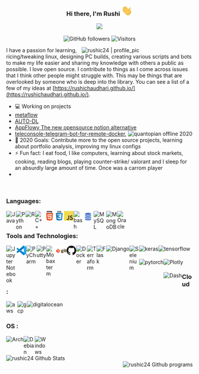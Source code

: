 
<div align="center">

### Hi there, I'm Rushi <img src="https://raw.githubusercontent.com/ABSphreak/ABSphreak/master/gifs/Hi.gif" width="30px">
</div>

<div align="center">
<img src="https://user-images.githubusercontent.com/53929994/97773333-21382680-1b25-11eb-8de9-eba964792cd8.gif" >
  
![GitHub followers](https://img.shields.io/github/followers/rushic24?color=velvet&style=flat-square)
![Visitors](https://visitor-badge.laobi.icu/badge?page_id=rushic24.vistorsBadge)
  
 </div>


<img align="right" alt="rushic24 | profile_pic" width="300px" src="https://user-images.githubusercontent.com/53929994/97773105-75daa200-1b23-11eb-8e27-2ee45ae52558.PNG" /> I have a passion for learning, ricing/tweaking linux, designing PC builds, creating various scripts and bots to make my life easier and sharing my knowledge with others a public as possible. I love open source. I contribute to things as I come across issues that I think other people might struggle with. This may be things that are overlooked by someone who is deep into the library. You can see a list of a few of my ideas at [https://rushichaudhari.github.io/](https://rushichaudhari.github.io/). 

- 💻 Working on projects 
- [metaflow](https://github.com/rushic24/metaflow)
- [AUTO-DL](https://github.com/rushic24/Auto-DL)
- [AppFlowy The new opensource notion alternative](https://github.com/rushic24/appflowy)
- [teleconsole-telegram-bot-for-remote-docker](https://github.com/rushic24/teleconsole-telegram-bot-for-remote-docker), ![quantopian offline 2020](https://github.com/rushic24/quantopian-offline-2020)
- 🥅 2020 Goals: Contribute more to the open source projects, learning about portfolio analysis, improving my linux configs
- ⚡ Fun fact: I eat food, I like computers, learning about stock markets, cooking, reading blogs, playing counter-strike/ valorant and I sleep for an absurdly large amount of time. Once was a carrom player
- 
<br />

### Languages:

<img align="left" alt="Java" width="26px" src="https://www.vectorlogo.zone/logos/java/java-vertical.svg" />
<img align="left" alt="Python" width="26px" src="https://user-images.githubusercontent.com/43825167/89091381-5347ba00-d377-11ea-907e-6146d04b5323.png" />
<img align="left" alt="R" width="26px" src="https://www.r-project.org/Rlogo.png" />
<img align="left" alt="C++" width="26px" src="https://upload.wikimedia.org/wikipedia/commons/thumb/1/18/ISO_C%2B%2B_Logo.svg/306px-ISO_C%2B%2B_Logo.svg.png" />
<img align="left" alt="HTML5" width="26px" src="https://raw.githubusercontent.com/github/explore/80688e429a7d4ef2fca1e82350fe8e3517d3494d/topics/html/html.png" />
<img align="left" alt="CSS3" width="26px" src="https://raw.githubusercontent.com/github/explore/80688e429a7d4ef2fca1e82350fe8e3517d3494d/topics/css/css.png" />
<img align="left" alt="JavaScript" width="26px" src="https://raw.githubusercontent.com/github/explore/80688e429a7d4ef2fca1e82350fe8e3517d3494d/topics/javascript/javascript.png" />
<img align="left" alt="bash" width="24px" src="https://user-images.githubusercontent.com/43825167/89130164-bd27a700-d4d0-11ea-8a6f-964c8f1f71d5.png" />
<img align="left" alt="SQL" width="30px" src="https://raw.githubusercontent.com/github/explore/80688e429a7d4ef2fca1e82350fe8e3517d3494d/topics/sql/sql.png" />
<img align="left" alt="MySQL" width="34px" src="https://user-images.githubusercontent.com/43825167/89093531-551a7900-d389-11ea-91b5-4ff49f8051dd.png" />
<img align="left" alt="MongoDB" width="30px" src="https://user-images.githubusercontent.com/43825167/89093488-fa811d00-d388-11ea-921f-50ec6661c4c2.png" />
<img align="left" alt="Oracle" width="26px" src="https://user-images.githubusercontent.com/43825167/89093552-8b57f880-d389-11ea-9a70-5d9384ec5da2.png" />

<br />
<br />


### Tools and Technologies:
<img align="left" alt="Jupyter Notebook" width="28px" src="https://user-images.githubusercontent.com/43825167/89091464-fe587380-d377-11ea-9c3b-f4487dd34bdb.png" />
<img align="left" alt="Visual Studio Code" width="26px" src="https://raw.githubusercontent.com/github/explore/80688e429a7d4ef2fca1e82350fe8e3517d3494d/topics/visual-studio-code/visual-studio-code.png" />
<img align="left" alt="PyCharm" width="28px" src="https://user-images.githubusercontent.com/43825167/89129815-805ab080-d4ce-11ea-8a5e-a359a4c64195.png" />
<img align="left" alt="Putty" width="26px" src="https://user-images.githubusercontent.com/43825167/89130236-2c050000-d4d1-11ea-852e-d7609a9f681b.png" />
<img align="left" alt="Mobaxterm" width="26px" src="https://user-images.githubusercontent.com/43825167/89130255-5fe02580-d4d1-11ea-99ff-022114c4fe55.png" />
<img align="left" alt="Git" width="29px" src="https://raw.githubusercontent.com/github/explore/80688e429a7d4ef2fca1e82350fe8e3517d3494d/topics/git/git.png" />
<img align="left" alt="GitHub" width="26px" src="https://raw.githubusercontent.com/github/explore/78df643247d429f6cc873026c0622819ad797942/topics/github/github.png" />
<img align="left" alt="Docker" width="29px" src="https://user-images.githubusercontent.com/43825167/89092545-d0c3f800-d380-11ea-8b66-e806db30d83d.png" />
<img align="left" alt="Terraform" width="26px" src="https://user-images.githubusercontent.com/43825167/89093765-40d77b80-d38b-11ea-83b9-342ec21617da.png" />
<img align="left" alt="Flask" width="26px" src="https://user-images.githubusercontent.com/43825167/89093879-0f12e480-d38c-11ea-91f2-cb4b76268827.png" />
<img align="left" alt="Django" height="36px" src="https://www.vectorlogo.zone/logos/djangoproject/djangoproject-ar21.svg" />
<img align="left" alt="Selenium" width="26px" src="https://camo.githubusercontent.com/17ac5b754e8518fa28c3653ed98deeba4b0e41e9/68747470733a2f2f63646e2e7261776769742e636f6d2f636c61726976652f636c612d73656c656e69756d2d706c7567696e2f6d61737465722f7075626c69632f69636f6e2f73656c656e69756d2e7376673f73616e6974697a653d74727565" />
<img align="left" alt="keras" height="26px" src="https://github.com/valohai/ml-logos/blob/master/keras-text.svg" />
<img align="left" alt="tensorflow" height="36px" src="https://www.vectorlogo.zone/logos/tensorflow/tensorflow-ar21.svg" />
<img align="left" alt="pytorch" height="40px" src="https://www.vectorlogo.zone/logos/pytorch/pytorch-ar21.svg" />
<img align="left" alt="Plotly" height="36px" src="https://dash.plotly.com/assets/images/logo-plotly.png" />
<img align="left" alt="Dash" height="30px" src="https://cdn.rawgit.com/plotly/dash-docs/b1178b4e/images/dash-logo-stripe.svg" />
<br />
<br />
<br />

### Cloud :
<img align="left" alt="aws" width="30px" src="https://user-images.githubusercontent.com/43825167/89129745-c19e9080-d4cd-11ea-8ced-53520586e6fb.png" />
<img align="left" alt="gcp" width="26px" src="https://user-images.githubusercontent.com/43825167/89129758-e09d2280-d4cd-11ea-981f-7b1f4241ad06.png" />
<img align="left" alt="digitalocean" height="29px" src="https://upload.wikimedia.org/wikipedia/commons/thumb/f/ff/DigitalOcean_logo.svg/1024px-DigitalOcean_logo.svg.png" />
<br />
<br />

### OS :
<img align="left" alt="Arch" height="30px" src="https://www.archlinux.org/static/logos/archlinux-logo-dark-90dpi.ebdee92a15b3.png" />
<img align="left" alt="Debian" width="30px" src="https://www.debian.org/logos/openlogo-nd-75.jpg" />
<img align="left" alt="Windows" width="30px" src="https://cdn0.iconfinder.com/data/icons/flat-round-system/512/microsoft_windows-512.png" />

<br />
<br />
<img width="440px" align="left" alt="rushic24 Github Stats" src="https://github-readme-stats.vercel.app/api?username=rushic24&show_icons=true&hide_border=true" />

<img align="right" alt="rushic24 Github programs" src="https://github-readme-stats.vercel.app/api/top-langs/?username=rushic24&layout=compact&count_private=true" />


[twitter]: https://twitter.com/prabhus165
[instagram]: https://instagram.com/prabhs_silver
[linkedin]: https://linkedin.com/in/prabhu-subramanian
[DEV]: https://dev.to/prabhusub

